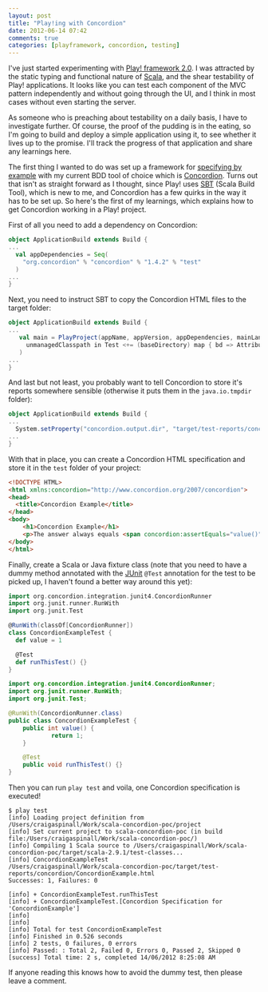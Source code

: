 ```yaml
---
layout: post
title: "Play!ing with Concordion"
date: 2012-06-14 07:42
comments: true
categories: [playframework, concordion, testing]
---
```

I've just started experimenting with [Play! framework 2.0](http://www.playframework.org). I was attracted by the static typing and functional nature of [Scala](http://www.scala-lang.org), and the shear testability of Play! applications. It looks like you can test each component of the MVC pattern independently and without going through the UI, and I think in most cases without even starting the server.

As someone who is preaching about testability on a daily basis, I have to investigate further. Of course, the proof of the pudding is in the eating, so I'm going to build and deploy a simple application using it, to see whether it lives up to the promise. I'll track the progress of that application and share any learnings here.
<!--more-->
The first thing I wanted to do was set up a framework for [specifying by example](http://www.specificationbyexample.com) with my current BDD tool of choice which is [Concordion](http://www.concordion.org). Turns out that isn't as straight forward as I thought, since Play! uses [SBT](https://github.com/harrah/xsbt/wiki) (Scala Build Tool), which is new to me, and Concordion has a few quirks in the way it has to be set up. So here's the first of my learnings, which explains how to get Concordion working in a Play! project.

First of all you need to add a dependency on Concordion:

``` scala Build.scala
object ApplicationBuild extends Build {
...
  val appDependencies = Seq(
    "org.concordion" % "concordion" % "1.4.2" % "test"
  )
...
}
```

Next, you need to instruct SBT to copy the Concordion HTML files to the target folder:

``` scala Build.scala
object ApplicationBuild extends Build {
...
   val main = PlayProject(appName, appVersion, appDependencies, mainLang = SCALA).settings(
     unmanagedClasspath in Test <+= (baseDirectory) map { bd => Attributed.blank(bd / "test") }
   )
...
}
```

And last but not least, you probably want to tell Concordion to store it's reports somewhere sensible (otherwise it puts them in the `java.io.tmpdir` folder):

``` scala Build.scala
object ApplicationBuild extends Build {
...
  System.setProperty("concordion.output.dir", "target/test-reports/concordion")
...
}
```

With that in place, you can create a Concordion HTML specification and store it in the `test` folder of your project:

``` html ConcordionExample.html
<!DOCTYPE HTML>
<html xmlns:concordion="http://www.concordion.org/2007/concordion">
<head>
  <title>Concordion Example</title>
</head>
<body>
    <h1>Concordion Example</h1>
    <p>The answer always equals <span concordion:assertEquals="value()">1</span></p>
</body>
</html>
```

Finally, create a Scala or Java fixture class (note that you need to have a dummy method annotated with the [JUnit](http://www.junit.org) `@Test` annotation for the test to be picked up, I haven't found a better way around this yet):

``` scala ConcordionExampleTest.scala
import org.concordion.integration.junit4.ConcordionRunner
import org.junit.runner.RunWith
import org.junit.Test

@RunWith(classOf[ConcordionRunner])
class ConcordionExampleTest {
  def value = 1

  @Test
  def runThisTest() {}
}
```

``` java ConcordionExampleTest.java
import org.concordion.integration.junit4.ConcordionRunner;
import org.junit.runner.RunWith;
import org.junit.Test;

@RunWith(ConcordionRunner.class)
public class ConcordionExampleTest {
    public int value() {
            return 1;
    }

    @Test
    public void runThisTest() {}
}
```

Then you can run `play test` and voila, one Concordion specification is executed!

``` plain $ play test
$ play test
[info] Loading project definition from /Users/craigaspinall/Work/scala-concordion-poc/project
[info] Set current project to scala-concordion-poc (in build file:/Users/craigaspinall/Work/scala-concordion-poc/)
[info] Compiling 1 Scala source to /Users/craigaspinall/Work/scala-concordion-poc/target/scala-2.9.1/test-classes...
[info] ConcordionExampleTest
/Users/craigaspinall/Work/scala-concordion-poc/target/test-reports/concordion/ConcordionExample.html
Successes: 1, Failures: 0

[info] + ConcordionExampleTest.runThisTest
[info] + ConcordionExampleTest.[Concordion Specification for 'ConcordionExample']
[info]
[info]
[info] Total for test ConcordionExampleTest
[info] Finished in 0.526 seconds
[info] 2 tests, 0 failures, 0 errors
[info] Passed: : Total 2, Failed 0, Errors 0, Passed 2, Skipped 0
[success] Total time: 2 s, completed 14/06/2012 8:25:08 AM
```

If anyone reading this knows how to avoid the dummy test, then please leave a comment.
